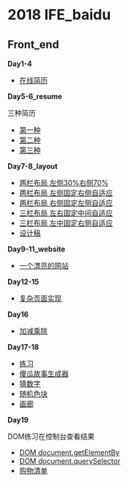 # 2018 IFE_baidu

## Front_end

**Day1-4**
* [在线简历](https://rqrry.github.io/IFE_baidu/Front_end/Day4/resume.html)

**Day5-6_resume**

三种简历 
* [第一种](https://rqrry.github.io/IFE_baidu/Front_end/Day5-6_resume/resume_1.html) 
* [第二种](https://rqrry.github.io/IFE_baidu/Front_end/Day5-6_resume/resume_2.html) 
* [第三种](https://rqrry.github.io/IFE_baidu/Front_end/Day5-6_resume/resume_3.html)

**Day7-8_layout**
* [两栏布局 左侧30%右侧70%](https://rqrry.github.io/IFE_baidu/Front_end/Day7-8_layout/index_1.html) 
* [两栏布局 左侧固定右侧自适应](https://rqrry.github.io/IFE_baidu/Front_end/Day7-8_layout/index_2.html) 
* [两栏布局 右侧固定左侧自适应](https://rqrry.github.io/IFE_baidu/Front_end/Day7-8_layout/index_3.html)
* [三栏布局 左右固定中间自适应](https://rqrry.github.io/IFE_baidu/Front_end/Day7-8_layout/index_4.html)
* [三栏布局 左中固定右侧自适应](https://rqrry.github.io/IFE_baidu/Front_end/Day7-8_layout/index_5.html)
* [设计稿](https://rqrry.github.io/IFE_baidu/Front_end/Day7-8_layout/index_6.html)

**Day9-11_website**
* [一个漂亮的网站](https://rqrry.github.io/IFE_baidu/Front_end/Day9-11_website/index.html)

**Day12-15**
* [复杂页面实现](https://rqrry.github.io/IFE_baidu/Front_end/Day12-15/index.html)

**Day16**
* [加减乘除](https://rqrry.github.io/IFE_baidu/Front_end/Day16/index.html)

**Day17-18**
* [练习](https://rqrry.github.io/IFE_baidu/Front_end/Day17-18/index.html)
* [傻瓜故事生成器](https://rqrry.github.io/IFE_baidu/Front_end/Day17-18/StoryGenerator.html)
* [猜数字](https://rqrry.github.io/IFE_baidu/Front_end/Day17-18/GuessNumber.html)
* [随机色块](https://rqrry.github.io/IFE_baidu/Front_end/Day17-18/eTarget.html)
* [画廊](https://rqrry.github.io/IFE_baidu/Front_end/Day17-18/ImageGallery.html)

**Day19**

DOM练习在控制台查看结果
* [DOM document.getElementBy](https://rqrry.github.io/IFE_baidu/Front_end/Day19/index1.html)
* [DOM document.querySelector](https://rqrry.github.io/IFE_baidu/Front_end/Day19/index2.html)
* [购物清单](https://rqrry.github.io/IFE_baidu/Front_end/Day19/shoppingList.html)

